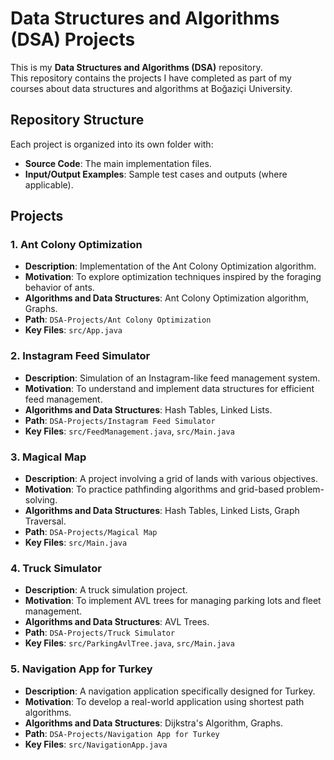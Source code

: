 # Data Structures and Algorithms (DSA) Projects

This is my **Data Structures and Algorithms (DSA)** repository.  
This repository contains the projects I have completed as part of my courses about data structures and algorithms at Boğaziçi University.

## Repository Structure

Each project is organized into its own folder with:
- **Source Code**: The main implementation files.
- **Input/Output Examples**: Sample test cases and outputs (where applicable).

## Projects

### 1. Ant Colony Optimization
- **Description**: Implementation of the Ant Colony Optimization algorithm.
- **Motivation**: To explore optimization techniques inspired by the foraging behavior of ants.
- **Algorithms and Data Structures**: Ant Colony Optimization algorithm, Graphs.
- **Path**: `DSA-Projects/Ant Colony Optimization`
- **Key Files**: `src/App.java`

### 2. Instagram Feed Simulator
- **Description**: Simulation of an Instagram-like feed management system.
- **Motivation**: To understand and implement data structures for efficient feed management.
- **Algorithms and Data Structures**: Hash Tables, Linked Lists.
- **Path**: `DSA-Projects/Instagram Feed Simulator`
- **Key Files**: `src/FeedManagement.java`, `src/Main.java`

### 3. Magical Map
- **Description**: A project involving a grid of lands with various objectives.
- **Motivation**: To practice pathfinding algorithms and grid-based problem-solving.
- **Algorithms and Data Structures**: Hash Tables, Linked Lists, Graph Traversal.
- **Path**: `DSA-Projects/Magical Map`
- **Key Files**: `src/Main.java`

### 4. Truck Simulator
- **Description**: A truck simulation project.
- **Motivation**: To implement AVL trees for managing parking lots and fleet management.
- **Algorithms and Data Structures**: AVL Trees.
- **Path**: `DSA-Projects/Truck Simulator`
- **Key Files**: `src/ParkingAvlTree.java`, `src/Main.java`

### 5. Navigation App for Turkey
- **Description**: A navigation application specifically designed for Turkey.
- **Motivation**: To develop a real-world application using shortest path algorithms.
- **Algorithms and Data Structures**: Dijkstra's Algorithm, Graphs.
- **Path**: `DSA-Projects/Navigation App for Turkey`
- **Key Files**: `src/NavigationApp.java`
